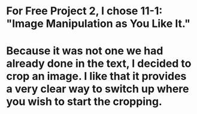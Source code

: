 # For Free Project 2, I chose 11-1: "Image Manipulation as You Like It."

# Because it was not one we had already done in the text, I decided to crop an image. I like that it provides a very clear way to switch up where you wish to start the cropping.